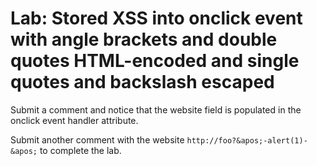 # Lab: Stored XSS into onclick event with angle brackets and double quotes HTML-encoded and single quotes and backslash escaped

Submit a comment and notice that the website field is populated in the onclick event handler attribute.

Submit another comment with the website `http://foo?&apos;-alert(1)-&apos;` to complete the lab.